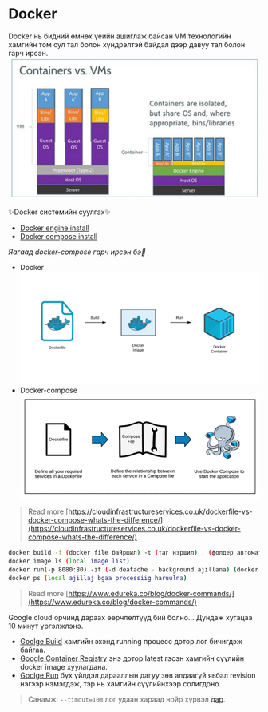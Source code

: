 # Docker


Docker нь бидний өмнөх үеийн ашиглаж байсан VM технологийн хамгийн том сул тал болон хүндрэлтэй байдал дээр давуу тал болон гарч ирсэн.
![Different VM](https://github.com/gereltod/docker/blob/611b675889fb5d6c011dd29c4895a1b5f7b779ea/content/docker-vm-container.webp)

✨Docker системийн суулгах✨
- [Docker engine install ](https://docs.docker.com/desktop/install/mac-install/)
- [Docker compose install](https://docs.docker.com/compose/install/)


 _Яагаад docker-compose гарч ирсэн бэ🤔_
- Docker 
![Docker](https://github.com/gereltod/docker/blob/9eed0d7b290cd39d3b38a6de3e843bf067828ee1/content/docker.png)
- Docker-compose
![Docker compose](https://github.com/gereltod/docker/blob/9eed0d7b290cd39d3b38a6de3e843bf067828ee1/content/docker-compose.png)

> Read more [https://cloudinfrastructureservices.co.uk/dockerfile-vs-docker-compose-whats-the-difference/](https://cloudinfrastructureservices.co.uk/dockerfile-vs-docker-compose-whats-the-difference/)


```sh
docker build -f (docker file байршил) -t (таг нэршил) . (фолдер автоматаар Dockerfile авна)  
docker image ls (local image list)
docker run(-p 8080:80) -it (-d deatache - background ajillana) (docker image file zaaj ogno) 
docker ps (local ajillaj bgaa processiig haruulna)

```
> Read more [https://www.edureka.co/blog/docker-commands/](https://www.edureka.co/blog/docker-commands/)


Google cloud орчинд дараах өөрчлөлтүүд бий болно... 
Дундаж хугацаа 10 минут үргэлжлэнэ.

- [Goolge Build](https://console.cloud.google.com/cloud-build/builds?project=reeward-production) хамгийн эхэнд running процесс дотор лог бичигдэж байгаа.
- [Google Container Registry](https://console.cloud.google.com/gcr/images/reeward-production?project=reeward-production) энэ дотор latest гэсэн хамгийн сүүлийн docker image хуулагдана.
- [Goolge Run](https://console.cloud.google.com/run/detail/asia-southeast1/reeward-customer/revisions?project=reeward-production) бүх үйлдэл дарааллын дагуу зөв алдаагүй явбал revision нэгээр нэмэгдэж, тэр нь хамгийн сүүлийнхээр солигдоно.


> Санамж: `--timout=10m` лог удаан хараад нойр хүрвэл [дар](https://www.youtube.com/watch?v=G1IbRujko-A).

